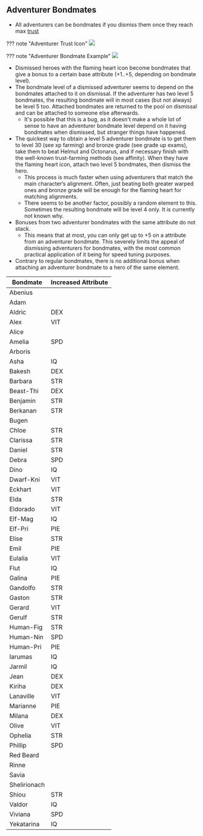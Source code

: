 ## Adventurer Bondmates

- All adventurers can be bondmates if you dismiss them once they reach max [trust](../../mechanics/trust/trust.md)

??? note "Adventurer Trust Icon"
![](img/adventurer-trust-icon.png)

??? note "Adventurer Bondmate Example"
![](img/adventurer-bondmate-example.png)

* Dismissed heroes with the flaming heart icon become bondmates that give a bonus to a certain base attribute (+1..+5, depending on bondmate level).
* The bondmate level of a dismissed adventurer seems to depend on the bondmates attached to it on dismissal. If the adventurer has two level 5 bondmates, the resulting bondmate will in most cases (but not always) be level 5 too. Attached bondmates are returned to the pool on dismissal and can be attached to someone else afterwards.
    * It's possible that this is a bug, as it doesn't make a whole lot of sense to have an adventurer bondmate level depend on it having bondmates when dismissed, but stranger things have happened.
* The quickest way to obtain a level 5 adventurer bondmate is to get them to level 30 (see xp farming) and bronze grade (see grade up exams), take them to beat Helmut and Octonarus, and if necessary finish with the well-known trust-farming methods (see affinity). When they have the flaming heart icon, attach two level 5 bondmates, then dismiss the hero.
    * This process is much faster when using adventurers that match the main character‘s alignment. Often, just beating both greater warped ones and bronze grade will be enough for the flaming heart for matching alignments.
    * There seems to be another factor, possibly a random element to this. Sometimes the resulting bondmate will be level 4 only. It is currently not known why.
* Bonuses from two adventurer bondmates with the same attribute do not stack.
    * This means that at most, you can only get up to +5 on a attribute from an adventurer bondmate. This severely limits the appeal of dismissing adventurers for bondmates, with the most common practical application of it being for speed tuning purposes.
* Contrary to regular bondmates, there is no additional bonus when attaching an adventurer bondmate to a hero of the same element.

| Bondmate     | Increased Attribute |
| ------------ | ------------------- |
| Abenius      |                     |
| Adam         |                     |
| Aldric       | DEX                 |
| Alex         | VIT                 |
| Alice        |                     |
| Amelia       | SPD                 |
| Arboris      |                     |
| Asha         | IQ                  |
| Bakesh       | DEX                 |
| Barbara      | STR                 |
| Beast-Thi    | DEX                 |
| Benjamin     | STR                 |
| Berkanan     | STR                 |
| Bugen        |                     |
| Chloe        | STR                 |
| Clarissa     | STR                 |
| Daniel       | STR                 |
| Debra        | SPD                 |
| Dino         | IQ                  |
| Dwarf-Kni    | VIT                 |
| Eckhart      | VIT                 |
| Elda         | STR                 |
| Eldorado     | VIT                 |
| Elf-Mag      | IQ                  |
| Elf-Pri      | PIE                 |
| Elise        | STR                 |
| Emil         | PIE                 |
| Eulalia      | VIT                 |
| Flut         | IQ                  |
| Galina       | PIE                 |
| Gandolfo     | STR                 |
| Gaston       | STR                 |
| Gerard       | VIT                 |
| Gerulf       | STR                 |
| Human-Fig    | STR                 |
| Human-Nin    | SPD                 |
| Human-Pri    | PIE                 |
| Iarumas      | IQ                  |
| Jarmil       | IQ                  |
| Jean         | DEX                 |
| Kiriha       | DEX                 |
| Lanaville    | VIT                 |
| Marianne     | PIE                 |
| Milana       | DEX                 |
| Olive        | VIT                 |
| Ophelia      | STR                 |
| Phillip      | SPD                 |
| Red Beard    |                     |
| Rinne        |                     |
| Savia        |                     |
| Shelirionach |                     |
| Shiou        | STR                 |
| Valdor       | IQ                  |
| Viviana      | SPD                 |
| Yekatarina   | IQ                  |
